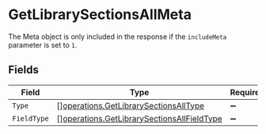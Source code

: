 # GetLibrarySectionsAllMeta

The Meta object is only included in the response if the `includeMeta` parameter is set to `1`.



## Fields

| Field                                                                                                    | Type                                                                                                     | Required                                                                                                 | Description                                                                                              |
| -------------------------------------------------------------------------------------------------------- | -------------------------------------------------------------------------------------------------------- | -------------------------------------------------------------------------------------------------------- | -------------------------------------------------------------------------------------------------------- |
| `Type`                                                                                                   | [][operations.GetLibrarySectionsAllType](../../models/operations/getlibrarysectionsalltype.md)           | :heavy_minus_sign:                                                                                       | N/A                                                                                                      |
| `FieldType`                                                                                              | [][operations.GetLibrarySectionsAllFieldType](../../models/operations/getlibrarysectionsallfieldtype.md) | :heavy_minus_sign:                                                                                       | N/A                                                                                                      |